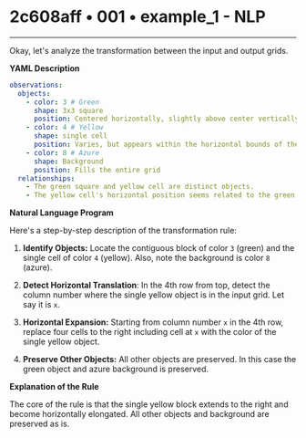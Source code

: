# 2c608aff • 001 • example_1 - NLP

---
Okay, let's analyze the transformation between the input and output grids.

**YAML Description**

```yaml
observations:
  objects:
    - color: 3 # Green
      shape: 3x3 square
      position: Centered horizontally, slightly above center vertically
    - color: 4 # Yellow
      shape: single cell
      position: Varies, but appears within the horizontal bounds of the green square
    - color: 8 # Azure
      shape: Background
      position: Fills the entire grid
  relationships:
    - The green square and yellow cell are distinct objects.
    - The yellow cell's horizontal position seems related to the green square's horizontal span.
```

**Natural Language Program**

Here's a step-by-step description of the transformation rule:

1.  **Identify Objects:** Locate the contiguous block of color `3` (green) and the single cell of color `4` (yellow). Also, note the background is color `8` (azure).

2. **Detect Horizontal Translation**: In the 4th row from top, detect the column number where the single yellow object is in the input grid. Let say it is `x`.

3. **Horizontal Expansion:** Starting from column number `x` in the 4th row, replace four cells to the right including cell at `x` with the color of the single yellow object.

4. **Preserve Other Objects:** All other objects are preserved. In this case the green object and azure background is preserved.

**Explanation of the Rule**

The core of the rule is that the single yellow block extends to the right and become horizontally elongated. All other objects and background are preserved as is.

